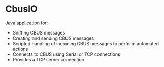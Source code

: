  # CbusIO
Java application for:
* Sniffing CBUS messages
* Creating and sending CBUS messages
* Scripted handling of incoming CBUS messages to perform automated actions
* Connects to CBUS using Serial or TCP connections
* Provides a TCP server connection
